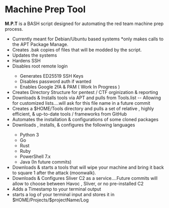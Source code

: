 # Machine Prep Tool
<p>
  <b>M.P.T</b> is a BASH script designed for automating the red team machine prep process.
</p>
<ul>
  <li> Currently meant for Debian/Ubuntu based systems *only makes calls to the APT Package Manage.</li>
  <li> Creates .bak copies of files that will be modded by the script.</li>
  <li> Updates the systems</li>
  <li> Hardens SSH</li>
  <li> Disables root remote login</li>
    <ul>
      <li> Generates ED25519 SSH Keys</li>
      <li> Disables password auth if wanted</li>
      <li> Enables Google 2fA & PAM ( Work In Progress )</li>
    </ul>
  <li> Creates Directory Structure for pentest / CTF orginization & reporting</li>
  <li> Downloads & Installs tools via APT and pulls from Tools.list -- Allowing for customized lists....will ask for this file name in a future commit</li>
  <li> Creates a $HOME/Tools directory and pulls a set of relative , highly efficient, & up-to-date tools / frameworks from GitHub</li>
  <li> Automates the installation & configurations of some cloned packages</li>
  <li> Downloads , installs, & configures the following languages</li>
    <ul>
      <li> Python 3</li>
      <li> Go</li>
      <li> Rust</li>
      <li> Ruby</li>
      <li> PowerShell 7.x</li>
      <li> Java (In future commits)</li>
    </ul>
  <li>  Downloads & starts a tools that will wipe your machine and bring it back to square 1 after the attack (moonwalk).</li>
  <li>  Downloads & Configures Sliver C2 as a service....Future commits will allow to choose between Havoc , Sliver, or no pre-installed C2</li>
  <li>  Adds a Timestamp to your terminal output</li>
  <li>  starts a log of your terminal input and stores it in $HOME/Projects/$projectName/Log</li>
</ul>
